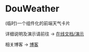 # DouWeather

(临时)一个组件化的前端天气卡片

详细说明及演示请前往 -> [在线文档/演示](https://dwtemp.daidr.me)

相关博客 -> [博客](https://daidr.me/?p=791)
